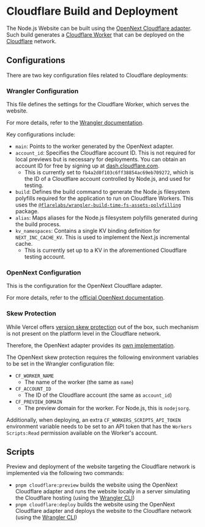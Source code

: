 # Cloudflare Build and Deployment

The Node.js Website can be built using the [OpenNext Cloudflare adapter](https://opennext.js.org/cloudflare). Such build generates a [Cloudflare Worker](https://www.cloudflare.com/en-gb/developer-platform/products/workers/) that can be deployed on the [Cloudflare](https://www.cloudflare.com) network.

## Configurations

There are two key configuration files related to Cloudflare deployments:

### Wrangler Configuration

This file defines the settings for the Cloudflare Worker, which serves the website.

For more details, refer to the [Wrangler documentation](https://developers.cloudflare.com/workers/wrangler/configuration/).

Key configurations include:

- `main`: Points to the worker generated by the OpenNext adapter.
- `account_id`: Specifies the Cloudflare account ID. This is not required for local previews but is necessary for deployments. You can obtain an account ID for free by signing up at [dash.cloudflare.com](https://dash.cloudflare.com/login).
  - This is currently set to `fb4a2d0f103c6ff38854ac69eb709272`, which is the ID of a Cloudflare account controlled by Node.js, and used for testing.
- `build`: Defines the build command to generate the Node.js filesystem polyfills required for the application to run on Cloudflare Workers. This uses the [`@flarelabs/wrangler-build-time-fs-assets-polyfilling`](https://github.com/flarelabs-net/wrangler-build-time-fs-assets-polyfilling) package.
- `alias`: Maps aliases for the Node.js filesystem polyfills generated during the build process.
- `kv_namespaces`: Contains a single KV binding definition for `NEXT_INC_CACHE_KV`. This is used to implement the Next.js incremental cache.
  - This is currently set up to a KV in the aforementioned Cloudflare testing account.

### OpenNext Configuration

This is the configuration for the OpenNext Cloudflare adapter.

For more details, refer to the [official OpenNext documentation](https://opennext.js.org/cloudflare/get-started#4-add-an-open-nextconfigts-file).

### Skew Protection

While Vercel offers [version skew protection](https://vercel.com/docs/skew-protection) out of the box, such mechanism is not present on the platform level in the Cloudflare network.

Therefore, the OpenNext adapter provides its [own implementation](https://opennext.js.org/cloudflare/howtos/skew).

The OpenNext skew protection requires the following environment variables to be set in the Wrangler configuration file:

- `CF_WORKER_NAME`
  - The name of the worker (the same as `name`)
- `CF_ACCOUNT_ID`
  - The ID of the Cloudflare account (the same as `account_id`)
- `CF_PREVIEW_DOMAIN`
  - The preview domain for the worker. For Node.js, this is `nodejsorg`.

Additionally, when deploying, an extra `CF_WORKERS_SCRIPTS_API_TOKEN` environment variable needs to be set to an API token that has the `Workers Scripts:Read` permission available on the Worker's account.

## Scripts

Preview and deployment of the website targeting the Cloudflare network is implemented via the following two commands:

- `pnpm cloudflare:preview` builds the website using the OpenNext Cloudflare adapter and runs the website locally in a server simulating the Cloudflare hosting (using the [Wrangler CLI](https://developers.cloudflare.com/workers/wrangler/))
- `pnpm cloudflare:deploy` builds the website using the OpenNext Cloudflare adapter and deploys the website to the Cloudflare network (using the [Wrangler CLI](https://developers.cloudflare.com/workers/wrangler/))
